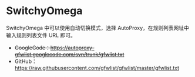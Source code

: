 # SwitchyOmega

SwitchyOmega 中可以使用自动切换模式，选择 AutoProxy，在规则列表网址中输入规则列表文件 URL 即可。

- ~~GoogleCode：https://autoproxy-gfwlist.googlecode.com/svn/trunk/gfwlist.txt~~
- GitHub：https://raw.githubusercontent.com/gfwlist/gfwlist/master/gfwlist.txt
